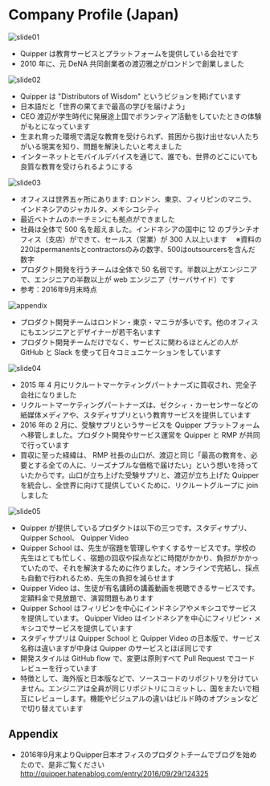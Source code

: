# Company Profile (Japan)

![slide01](https://cloud.githubusercontent.com/assets/4939774/20208734/7f2d6b74-a833-11e6-9181-fa88747e01e0.png)

- Quipper は教育サービスとプラットフォームを提供している会社です
- 2010 年に、元 DeNA 共同創業者の渡辺雅之がロンドンで創業しました

![slide02](https://cloud.githubusercontent.com/assets/4939774/20208738/8173d800-a833-11e6-8e9d-3ec4a2af006e.png)

- Quipper は "Distributors of Wisdom" というビジョンを掲げています
- 日本語だと「世界の果てまで最高の学びを届けよう」
- CEO 渡辺が学生時代に発展途上国でボランティア活動をしていたときの体験がもとになっています
- 生まれ育った環境で満足な教育を受けられず、貧困から抜け出せない人たちがいる現実を知り、問題を解決したいと考えました
- インターネットとモバイルデバイスを通じて、誰でも、世界のどこにいても良質な教育を受けられるようにする

![slide03](https://cloud.githubusercontent.com/assets/14937062/20047069/e77fb7a6-a4f3-11e6-9c28-380fae0925d4.png)

- オフィスは世界五ヶ所にあります: ロンドン、東京、フィリピンのマニラ、インドネシアのジャカルタ、メキシコシティ
- 最近ベトナムのホーチミンにも拠点ができました
- 社員は全体で 500 名を超えました。インドネシアの国中に 12 のブランチオフィス（支店）ができて、セールス（営業）が 300 人以上います
　※資料の220はpermanentsとcontractorsのみの数字、500はoutsourcersを含んだ数字
- プロダクト開発を行うチームは全体で 50 名弱です。半数以上がエンジニアで、エンジニアの半数以上が web エンジニア（サーバサイド）です
- 参考：2016年9月末時点

![appendix](https://cloud.githubusercontent.com/assets/14937062/20047155/caf1fe86-a4f4-11e6-8032-0899d59928f8.png)

- プロダクト開発チームはロンドン・東京・マニラが多いです。他のオフィスにもエンジニアとデザイナーが若干名います
- プロダクト開発チームだけでなく、サービスに関わるほとんどの人が GitHub と Slack を使って日々コミュニケーションをしています

![slide04](https://cloud.githubusercontent.com/assets/4939774/20208741/836ab91c-a833-11e6-971e-472e5b39c4e0.png)

- 2015 年 4 月にリクルートマーケティングパートナーズに買収され、完全子会社になりました
- リクルートマーケティングパートナーズは、ゼクシィ・カーセンサーなどの紙媒体メディアや、スタディサプリという教育サービスを提供しています
- 2016 年の 2 月に、受験サプリというサービスを Quipper プラットフォームへ移管しました。プロダクト開発やサービス運営を Quipper と RMP が共同で行っています
- 買収に至った経緯は、 RMP 社長の山口が、渡辺と同じ「最高の教育を、必要とする全ての人に、リーズナブルな価格で届けたい」という想いを持っていたからです。山口が立ち上げた受験サプリと、渡辺が立ち上げた Quipper を統合し、全世界に向けて提供していくために、リクルートグループに join しました

![slide05](https://cloud.githubusercontent.com/assets/14937062/20047173/f9534104-a4f4-11e6-8883-9fc4403277fd.png)

- Quipper が提供しているプロダクトは以下の三つです。スタディサプリ、 Quipper School、 Quipper Video
- Quipper School は、先生が宿題を管理しやすくするサービスです。学校の先生はとても忙しく、宿題の回収や採点などに時間がかかり、負担がかかっていたので、それを解決するために作りました。オンラインで完結し、採点も自動で行われるため、先生の負担を減らせます
- Quipper Video は、生徒が有名講師の講義動画を視聴できるサービスです。定額料金で見放題で、演習問題もあります
- Quipper School はフィリピンを中心にインドネシアやメキシコでサービスを提供しています。 Quipper Video はインドネシアを中心にフィリピン・メキシコでサービスを提供しています
- スタディサプリは Quipper School と Quipper Video の日本版で、サービス名称は違いますが中身は Quipper のサービスとほぼ同じです
- 開発スタイルは GitHub flow で、変更は原則すべて Pull Request でコードレビューを行っています
- 特徴として、海外版と日本版などで、ソースコードのリポジトリを分けていません。エンジニアは全員が同じリポジトリにコミットし、国をまたいで相互にレビューします。機能やビジュアルの違いはビルド時のオプションなどで切り替えています

## Appendix

- 2016年9月末よりQuipper日本オフィスのプロダクトチームでブログを始めたので、是非ご覧ください
　http://quipper.hatenablog.com/entry/2016/09/29/124325
